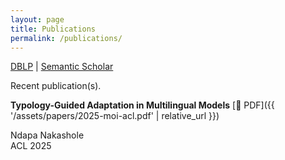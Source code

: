 ```yaml
---
layout: page
title: Publications
permalink: /publications/
---
```


[DBLP](https://dblp.org/pid/98/53.html) |  [Semantic Scholar](https://www.semanticscholar.org/author/Ndapandula-Nakashole/3115592)

Recent publication(s).

**Typology-Guided Adaptation in Multilingual Models** [📄 PDF]({{ '/assets/papers/2025-moi-acl.pdf' | relative_url }})
  
Ndapa Nakashole  
ACL 2025



